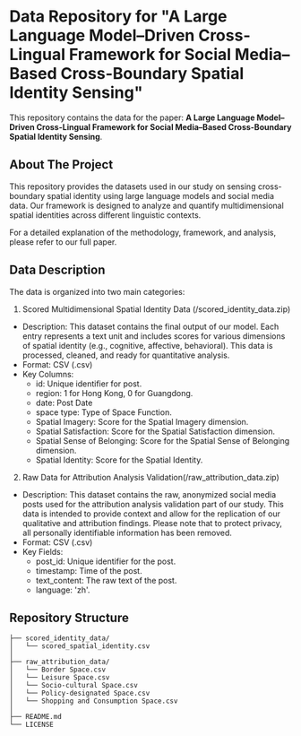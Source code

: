 # Data Repository for "A Large Language Model–Driven Cross-Lingual Framework for Social Media–Based Cross-Boundary Spatial Identity Sensing"

This repository contains the data for the paper: **A Large Language Model–Driven Cross-Lingual Framework for Social Media–Based Cross-Boundary Spatial Identity Sensing**.

## About The Project

This repository provides the datasets used in our study on sensing cross-boundary spatial identity using large language models and social media data. Our framework is designed to analyze and quantify multidimensional spatial identities across different linguistic contexts.

For a detailed explanation of the methodology, framework, and analysis, please refer to our full paper.

## Data Description

The data is organized into two main categories:

1. Scored Multidimensional Spatial Identity Data (/scored_identity_data.zip)

- Description: This dataset contains the final output of our model. Each entry represents a text unit and includes scores for various dimensions of spatial identity (e.g., cognitive, affective, behavioral). This data is processed, cleaned, and ready for quantitative analysis.
- Format: CSV (.csv)
- Key Columns:
  - id: Unique identifier for post.
  - region: 1 for Hong Kong, 0 for Guangdong.  
  - date: Post Date
  - space type: Type of Space Function.
  - Spatial Imagery: Score for the Spatial Imagery dimension.
  - Spatial Satisfaction: Score for the Spatial Satisfaction dimension.
  - Spatial Sense of Belonging: Score for the Spatial Sense of Belonging dimension.
  - Spatial Identity: Score for the Spatial Identity.
  
2. Raw Data for Attribution Analysis Validation(/raw_attribution_data.zip)

- Description: This dataset contains the raw, anonymized social media posts used for the attribution analysis validation part of our study. This data is intended to provide context and allow for the replication of our qualitative and attribution findings. Please note that to protect privacy, all personally identifiable information has been removed.
- Format: CSV (.csv)
- Key Fields:
  - post_id: Unique identifier for the post.
  - timestamp: Time of the post.
  - text_content: The raw text of the post.
  - language: 'zh'.

## Repository Structure
```
├── scored_identity_data/
│   └── scored_spatial_identity.csv
│
├── raw_attribution_data/
│   └── Border Space.csv
│   └── Leisure Space.csv
│   └── Socio-cultural Space.csv
│   └── Policy-designated Space.csv
│   └── Shopping and Consumption Space.csv
│
├── README.md
└── LICENSE
```


